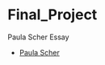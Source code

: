 # Final_Project
Paula Scher Essay

- [Paula Scher](https://christine1810.github.io/Final_Project/paula_scher.html)
